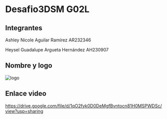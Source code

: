 # Desafio3DSM  G02L

## Integrantes

Ashley Nicole Aguilar Ramírez AR232346


Heysel Guadalupe Argueta Hernández AH230907

## Nombre y logo

![logo](https://github.com/user-attachments/assets/421ea7bf-09b4-421a-b4dd-6e4ddf630271)


## Enlace video

https://drive.google.com/file/d/1qO2fyk0D0DeMgfBvntocn81H0MSPWDSc/view?usp=sharing
